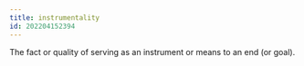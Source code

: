 ```yaml
---
title: instrumentality
id: 202204152394
---
```


The fact or quality of serving as an instrument or means to an end (or goal).
